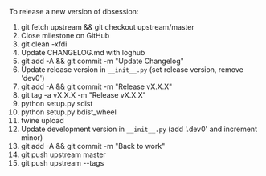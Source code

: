 To release a new version of dbsession:
1. git fetch upstream && git checkout upstream/master
2. Close milestone on GitHub
3. git clean -xfdi
4. Update CHANGELOG.md with loghub
5. git add -A && git commit -m "Update Changelog"
6. Update release version in ``__init__.py`` (set release version, remove 'dev0')
7. git add -A && git commit -m "Release vX.X.X"
8. git tag -a vX.X.X -m "Release vX.X.X"
9. python setup.py sdist
10. python setup.py bdist_wheel
11. twine upload
12. Update development version in ``__init__.py`` (add '.dev0' and increment minor)
13. git add -A && git commit -m "Back to work"
14. git push upstream master
15. git push upstream --tags
